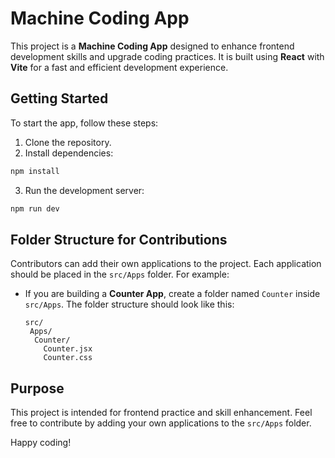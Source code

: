 # Machine Coding App

This project is a **Machine Coding App** designed to enhance frontend development skills and upgrade coding practices. It is built using **React** with **Vite** for a fast and efficient development experience.

## Getting Started

To start the app, follow these steps:

1. Clone the repository.
2. Install dependencies:

```bash
npm install
```

3. Run the development server:

```bash
npm run dev
```

## Folder Structure for Contributions

Contributors can add their own applications to the project. Each application should be placed in the `src/Apps` folder. For example:

- If you are building a **Counter App**, create a folder named `Counter` inside `src/Apps`. The folder structure should look like this:
  ```
  src/
   Apps/
    Counter/
      Counter.jsx
      Counter.css
  ```

## Purpose

This project is intended for frontend practice and skill enhancement. Feel free to contribute by adding your own applications to the `src/Apps` folder.

Happy coding!